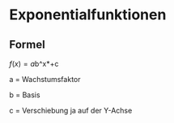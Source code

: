 # Exponentialfunktionen

## Formel

*f*(*x*) = *a*b^x*+c

a = Wachstumsfaktor

b = Basis

c = Verschiebung ja auf der Y-Achse